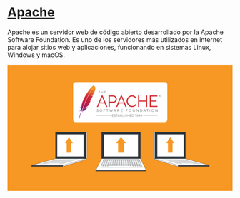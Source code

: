 # [Apache](https://www.hostinger.es/tutoriales/que-es-apache/)

Apache es un servidor web de código abierto desarrollado por la Apache Software Foundation. Es uno de los servidores más utilizados en internet para alojar sitios web y aplicaciones, funcionando en sistemas Linux, Windows y macOS.

![apache](img/servidor-apache.jpg)
